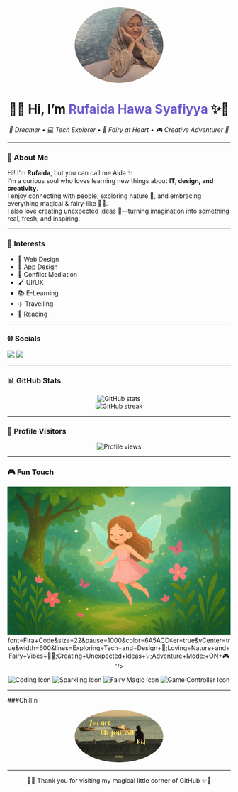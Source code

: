 <!-- Profile README for GitHub -->

<p align="center">
  <img src="Rufai.png" alt="Profile Picture" width="200" style="border-radius:50%">
</p>

<h1 align="center">🌸✨ Hi, I’m <span style="color:#6A5ACD;">Rufaida Hawa Syafiyya</span> ✨🌸</h1>

<p align="center">
  <em>🌿 Dreamer • 💻 Tech Explorer • 🧚 Fairy at Heart • 🎮 Creative Adventurer 🌙</em>
</p>

---

### 🌸 About Me  
Hi! I’m **Rufaida**, but you can call me Aida ✨  
I’m a curious soul who loves learning new things about **IT, design, and creativity**.  
I enjoy connecting with people, exploring nature 🍃, and embracing everything magical & fairy-like 🧚‍♀️.  
I also love creating unexpected ideas 🎇—turning imagination into something real, fresh, and inspiring.  

---

### 🌟 Interests
- 🎨 Web Design  
- 📱 App Design  
- 🤝 Conflict Mediation  
- 🖌️ UI/UX  
- 📚 E-Learning  
- ✈️ Travelling  
- 📖 Reading  

---

### 🌐 Socials
<p align="left">
  <a href="https://www.tiktok.com/@aldcrinae"><img src="https://img.shields.io/badge/TikTok-000000?style=for-the-badge&logo=tiktok&logoColor=white"/></a>
  <a href="https://instagram.com/rufaidahws"><img src="https://img.shields.io/badge/Instagram-E4405F?style=for-the-badge&logo=instagram&logoColor=white"/></a>
</p>

---

### 📊 GitHub Stats
<p align="center">
  <img src="https://github-readme-stats.vercel.app/api?username=rufaidahawa30-hue&show_icons=true&theme=tokyonight&hide_border=true" alt="GitHub stats"/><br>
  <img src="https://github-readme-streak-stats.herokuapp.com/?user=rufaidahawa30-hue&theme=tokyonight&hide_border=true" alt="GitHub streak"/>
</p>

---

### 👀 Profile Visitors
<p align="center">
  <img src="https://komarev.com/ghpvc/?username=rufaidahawa30-hue&label=Profile%20views&color=6A5ACD&style=for-the-badge" alt="Profile views"/>
</p>

---

### 🎮 Fun Touch  
<p align="center">
  <!-- Animated typing effect -->
  <img src="2.png">
font=Fira+Code&size=22&pause=1000&color=6A5ACD&center=true&vCenter=true&width=600&lines=Exploring+Tech+and+Design+🌸;Loving+Nature+and+Fairy+Vibes+🧚‍♀️;Creating+Unexpected+Ideas+💡;Adventure+Mode:+ON+🎮"/>
</p>

<!-- Game-like animated icons -->
<p align="center">
  <img src="https://media.giphy.com/media/QssGEmpkyEOhBCb7e1/giphy.gif" width="60" alt="Coding Icon"/>
  <img src="https://media.giphy.com/media/du3J3cXyzhj75IOgvA/giphy.gif" width="60" alt="Sparkling Icon"/>
  <img src="https://media.giphy.com/media/Ll22OhMLAlVDb8UQWe/giphy.gif" width="60" alt="Fairy Magic Icon"/>
  <img src="https://media.giphy.com/media/3o7aD4j2y04L6l9LFe/giphy.gif" width="60" alt="Game Controller Icon"/>
</p>

---


###Chill'n
 
<p align="center">
  <img src="pin.jpg" alt="Profile Picture" width="200" style="border-radius:50%">
</p>

---


<p align="center">🌙✨ Thank you for visiting my magical little corner of GitHub ✨🌙</p>
